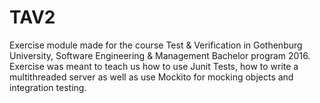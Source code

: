 # TAV2

Exercise module made for the course Test & Verification in Gothenburg University, Software Engineering & Management Bachelor program 2016. Exercise was meant to teach us how to use Junit Tests, how to write a multithreaded server as well as use Mockito for mocking objects and integration testing.
